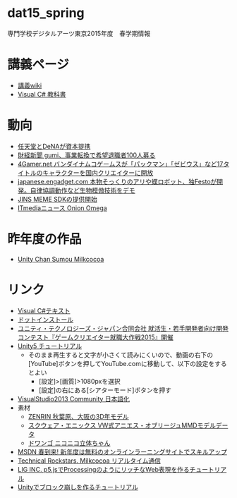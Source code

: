# dat15_spring
専門学校デジタルアーツ東京2015年度　春学期情報

# 講義ページ
- [講義wiki](https://github.com/tanakaedu/dat15_spring/wiki)
- [Visual C# 教科書](https://github.com/tanakaedu/cs-edu)


# 動向
- [任天堂とDeNAが資本提携](http://www.itmedia.co.jp/news/articles/1503/17/news099.html)
- [財経新聞 gumi、事業転換で希望退職者100人募る](http://news.nifty.com/cs/economy/economyalldetail/zaikei-20150328-242724/1.htm)
- [4Gamer.net バンダイナムコゲームスが「パックマン」「ゼビウス」など17タイトルのキャラクターを国内クリエイターに開放](http://www.4gamer.net/games/999/G999905/20150331011/?utm_content=buffer851e4&utm_medium=social&utm_source=twitter.com&utm_campaign=buffer)
- [japanese.engadget.com 本物そっくりのアリや蝶ロボット、独Festoが開発。自律協調動作など生物模倣技術をデモ](http://japanese.engadget.com/2015/04/06/festo/)
- [JINS MEME SDKの提供開始](https://developers.jins.com/ja/)
- [ITmediaニュース Onion Omega](http://www.itmedia.co.jp/news/articles/1504/07/news116.html)


# 昨年度の作品
- [Unity Chan Sumou Milkcocoa](http://edu.amdv.net/dat14/sumou/)


# リンク
- [Visual C#テキスト](https://github.com/tanakaedu/cs-edu)
- [ドットインストール](http://dotinstall.com/)
- [ユニティ・テクノロジーズ・ジャパン合同会社 就活生・若手開発者向け開発コンテスト『ゲームクリエイター就職大作戦2015』開催](http://japan.unity3d.com/blog/press/20150323)
- [Unity5 チュートリアル](http://unity3d.com/jp/learn/tutorials/modules)
    - そのまま再生すると文字が小さくて読みにくいので、動画の右下の[YouTube]ボタンを押してYouTube.comに移動して、以下の設定をするとよい
        - [設定]>[画質]>1080pxを選択
        - [設定]の右にある[シアターモード]ボタンを押す
- [VisualStudio2013 Community 日本語化](http://sh-yoshida.hatenablog.com/entry/2014/11/19/001844)
- 素材
    - [ZENRIN 秋葉原、大阪の3D年モデル](http://www.zenrin.co.jp/product/service/3d/asset/)
    - [スクウェア・エニックス VW式アニエス・オブリージュMMDモデルデータ](http://www.jp.square-enix.com/second/mmd-download.html)
    - [ドワンゴ ニコニコ立体ちゃん](http://3d.nicovideo.jp/alicia/)
- [MSDN 春到来! 新年度は無料のオンラインラーニングサイトでスキルアップ](http://blogs.msdn.com/b/devamm/archive/2015/03/23/10602005.aspx)
- [Technical Rockstars. Milkcocoa リアルタイム通信](https://mlkcca.com/)
- [LIG INC. p5.jsでProcessingのようにリッチなWeb表現を作るチュートリアル](http://liginc.co.jp/web/html-css/html/130834)
- [Unityでブロック崩しを作るチュートリアル](http://am1tanaka.hatenablog.com/entry/2015/05/08/234140)


